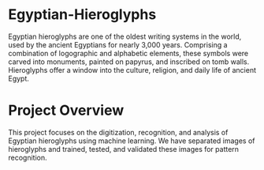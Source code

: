 # Egyptian-Hieroglyphs
Egyptian hieroglyphs are one of the oldest writing systems in the world, used by the ancient Egyptians for nearly 3,000 years. Comprising a combination of logographic and alphabetic elements, these symbols were carved into monuments, painted on papyrus, and inscribed on tomb walls. Hieroglyphs offer a window into the culture, religion, and daily life of ancient Egypt.

# Project Overview
This project focuses on the digitization, recognition, and analysis of Egyptian hieroglyphs using machine learning. We have separated images of hieroglyphs and trained, tested, and validated these images for pattern recognition.
